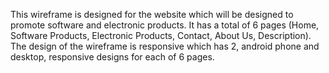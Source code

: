 This wireframe is designed for the website which will be designed to promote software and electronic products.
It has a total of 6 pages (Home, Software Products, Electronic Products, Contact, About Us, Description).
The design of the wireframe is responsive which has 2, android phone and desktop, responsive designs for each of 6 pages.

